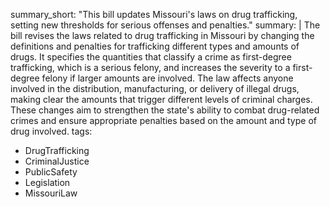 summary_short: "This bill updates Missouri's laws on drug trafficking, setting new thresholds for serious offenses and penalties."
summary: |
  The bill revises the laws related to drug trafficking in Missouri by changing the definitions and penalties for trafficking different types and amounts of drugs. It specifies the quantities that classify a crime as first-degree trafficking, which is a serious felony, and increases the severity to a first-degree felony if larger amounts are involved. The law affects anyone involved in the distribution, manufacturing, or delivery of illegal drugs, making clear the amounts that trigger different levels of criminal charges. These changes aim to strengthen the state's ability to combat drug-related crimes and ensure appropriate penalties based on the amount and type of drug involved.
tags:
  - DrugTrafficking
  - CriminalJustice
  - PublicSafety
  - Legislation
  - MissouriLaw
